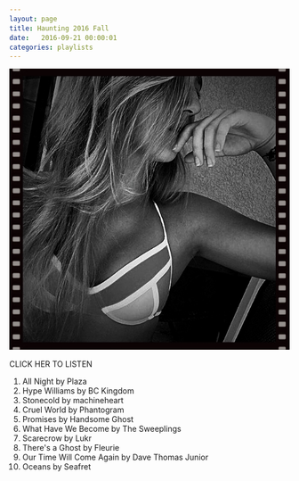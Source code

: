```yaml
---
layout: page
title: Haunting 2016 Fall
date:   2016-09-21 00:00:01
categories: playlists
---
```


[![haunting2016fall][2]][1]

  [1]: /playlists/haunting2016fall
  [2]: /images/maddie.jpg

CLICK HER TO LISTEN

  1. All Night by Plaza
  2. Hype Williams by BC Kingdom
  3. Stonecold by machineheart
  4. Cruel World by Phantogram
  5. Promises by Handsome Ghost
  6. What Have We Become by The Sweeplings
  7. Scarecrow by Lukr
  8. There's a Ghost by Fleurie
  9. Our Time Will Come Again by Dave Thomas Junior
  10. Oceans by Seafret


